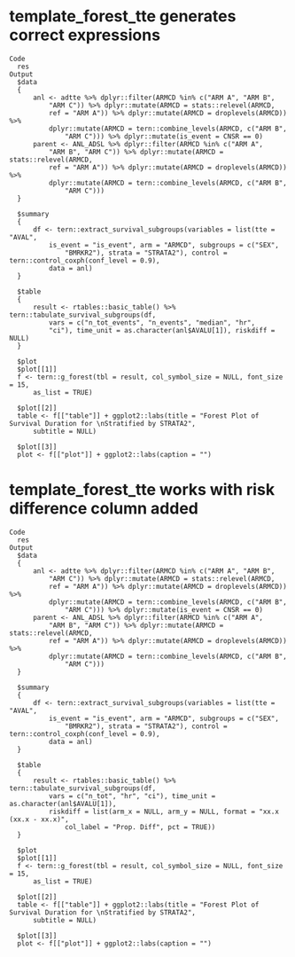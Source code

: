 # template_forest_tte generates correct expressions

    Code
      res
    Output
      $data
      {
          anl <- adtte %>% dplyr::filter(ARMCD %in% c("ARM A", "ARM B", 
              "ARM C")) %>% dplyr::mutate(ARMCD = stats::relevel(ARMCD, 
              ref = "ARM A")) %>% dplyr::mutate(ARMCD = droplevels(ARMCD)) %>% 
              dplyr::mutate(ARMCD = tern::combine_levels(ARMCD, c("ARM B", 
                  "ARM C"))) %>% dplyr::mutate(is_event = CNSR == 0)
          parent <- ANL_ADSL %>% dplyr::filter(ARMCD %in% c("ARM A", 
              "ARM B", "ARM C")) %>% dplyr::mutate(ARMCD = stats::relevel(ARMCD, 
              ref = "ARM A")) %>% dplyr::mutate(ARMCD = droplevels(ARMCD)) %>% 
              dplyr::mutate(ARMCD = tern::combine_levels(ARMCD, c("ARM B", 
                  "ARM C")))
      }
      
      $summary
      {
          df <- tern::extract_survival_subgroups(variables = list(tte = "AVAL", 
              is_event = "is_event", arm = "ARMCD", subgroups = c("SEX", 
                  "BMRKR2"), strata = "STRATA2"), control = tern::control_coxph(conf_level = 0.9), 
              data = anl)
      }
      
      $table
      {
          result <- rtables::basic_table() %>% tern::tabulate_survival_subgroups(df, 
              vars = c("n_tot_events", "n_events", "median", "hr", 
              "ci"), time_unit = as.character(anl$AVALU[1]), riskdiff = NULL)
      }
      
      $plot
      $plot[[1]]
      f <- tern::g_forest(tbl = result, col_symbol_size = NULL, font_size = 15, 
          as_list = TRUE)
      
      $plot[[2]]
      table <- f[["table"]] + ggplot2::labs(title = "Forest Plot of Survival Duration for \nStratified by STRATA2", 
          subtitle = NULL)
      
      $plot[[3]]
      plot <- f[["plot"]] + ggplot2::labs(caption = "")
      
      

# template_forest_tte works with risk difference column added

    Code
      res
    Output
      $data
      {
          anl <- adtte %>% dplyr::filter(ARMCD %in% c("ARM A", "ARM B", 
              "ARM C")) %>% dplyr::mutate(ARMCD = stats::relevel(ARMCD, 
              ref = "ARM A")) %>% dplyr::mutate(ARMCD = droplevels(ARMCD)) %>% 
              dplyr::mutate(ARMCD = tern::combine_levels(ARMCD, c("ARM B", 
                  "ARM C"))) %>% dplyr::mutate(is_event = CNSR == 0)
          parent <- ANL_ADSL %>% dplyr::filter(ARMCD %in% c("ARM A", 
              "ARM B", "ARM C")) %>% dplyr::mutate(ARMCD = stats::relevel(ARMCD, 
              ref = "ARM A")) %>% dplyr::mutate(ARMCD = droplevels(ARMCD)) %>% 
              dplyr::mutate(ARMCD = tern::combine_levels(ARMCD, c("ARM B", 
                  "ARM C")))
      }
      
      $summary
      {
          df <- tern::extract_survival_subgroups(variables = list(tte = "AVAL", 
              is_event = "is_event", arm = "ARMCD", subgroups = c("SEX", 
                  "BMRKR2"), strata = "STRATA2"), control = tern::control_coxph(conf_level = 0.9), 
              data = anl)
      }
      
      $table
      {
          result <- rtables::basic_table() %>% tern::tabulate_survival_subgroups(df, 
              vars = c("n_tot", "hr", "ci"), time_unit = as.character(anl$AVALU[1]), 
              riskdiff = list(arm_x = NULL, arm_y = NULL, format = "xx.x (xx.x - xx.x)", 
                  col_label = "Prop. Diff", pct = TRUE))
      }
      
      $plot
      $plot[[1]]
      f <- tern::g_forest(tbl = result, col_symbol_size = NULL, font_size = 15, 
          as_list = TRUE)
      
      $plot[[2]]
      table <- f[["table"]] + ggplot2::labs(title = "Forest Plot of Survival Duration for \nStratified by STRATA2", 
          subtitle = NULL)
      
      $plot[[3]]
      plot <- f[["plot"]] + ggplot2::labs(caption = "")
      
      

